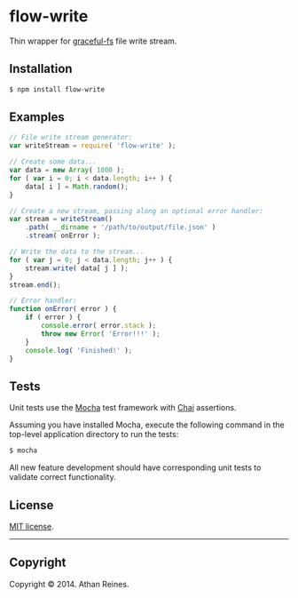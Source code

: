 flow-write
==========

Thin wrapper for [graceful-fs](https://github.com/isaacs/node-graceful-fs) file write stream.


## Installation

``` bash
$ npm install flow-write
```


## Examples

``` javascript
// File write stream generator:
var writeStream = require( 'flow-write' );

// Create some data...
var data = new Array( 1000 );
for ( var i = 0; i < data.length; i++ ) {
	data[ i ] = Math.random();
}

// Create a new stream, passing along an optional error handler:
var stream = writeStream()
	.path( __dirname + '/path/to/output/file.json' )
	.stream( onError );

// Write the data to the stream...
for ( var j = 0; j < data.length; j++ ) {
	stream.write( data[ j ] );
}
stream.end();

// Error handler:
function onError( error ) {
	if ( error ) {
		console.error( error.stack );
		throw new Error( 'Error!!!' );
	}
	console.log( 'Finished!' );
}
```

## Tests

Unit tests use the [Mocha](http://visionmedia.github.io/mocha) test framework with [Chai](http://chaijs.com) assertions.

Assuming you have installed Mocha, execute the following command in the top-level application directory to run the tests:

``` bash
$ mocha
```

All new feature development should have corresponding unit tests to validate correct functionality.


## License

[MIT license](http://opensource.org/licenses/MIT). 


---
## Copyright

Copyright &copy; 2014. Athan Reines.

